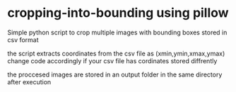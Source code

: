 # cropping-into-bounding using pillow
Simple python script to crop multiple images with bounding boxes stored in csv format

the script extracts coordinates from the csv file as (xmin,ymin,xmax,ymax)
change code accordingly if your csv file has cordinates stored diffrently

the proccesed images are stored in an output folder in the same directory after execution

